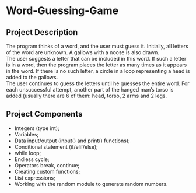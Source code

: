# Word-Guessing-Game

## Project Description

The program thinks of a word, and the user must guess it. Initially, all letters of the word are unknown. A gallows with a noose is also drawn.  
The user suggests a letter that can be included in this word. If such a letter is in a word, then the program places the letter as many times as it appears in the word. If there is no such letter, a circle in a loop representing a head is added to the gallows.  
The user continues to guess the letters until he guesses the entire word. For each unsuccessful attempt, another part of the hanged man’s torso is added (usually there are 6 of them: head, torso, 2 arms and 2 legs.


## Project Components

- Integers (type int);
- Variables;
- Data input/output (input() and print() functions);
- Conditional statement (if/elif/else);
- while loop;
- Endless cycle;
- Operators break, continue;
- Creating custom functions;
- List expressions;
- Working with the random module to generate random numbers.
  
